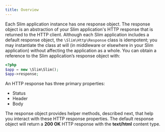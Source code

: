 ```yaml
---
title: Overview
---
```

Each Slim application instance has one response object. The response object is an abstraction of your Slim application's
HTTP response that is returned to the HTTP client. Although each Slim application includes a default response object,
the `\Slim\Http\Response` class is idempotent; you may instantiate the class at will (in middleware or elsewhere in
your Slim application) without affecting the application as a whole. You can obtain a reference to the Slim
application’s response object with:

```php
<?php
$app = new \Slim\Slim();
$app->response;
```

An HTTP response has three primary properties:

* Status
* Header
* Body

The response object provides helper methods, described next, that help you interact with these HTTP response
properties. The default response object will return a **200 OK** HTTP response with the **text/html** content type.
